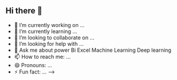 ## Hi there 👋

- 🔭 I’m currently working on ...
- 🌱 I’m currently learning ...
- 👯 I’m looking to collaborate on ...
- 🤔 I’m looking for help with ...
- 💬 Ask me about power Bi Excel Machine Learning Deep learning 
- 📫 How to reach me: ...
- 😄 Pronouns: ...
- ⚡ Fun fact: ...
-->
